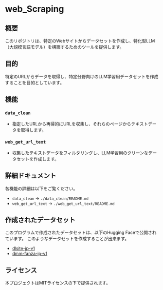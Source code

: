 # web_Scraping

## 概要
このリポジトリは、特定のWebサイトからデータセットを作成し、特化型LLM（大規模言語モデル）を構築するためのツールを提供します。

## 目的
特定のURLからデータを取得し、特定分野向けのLLM学習用データセットを作成することを目的としています。

## 機能

### `data_clean`
- 指定したURLから再帰的にURLを収集し、それらのページからテキストデータを取得します。

### `web_get_url_text`
- 収集したテキストデータをフィルタリングし、LLM学習用のクリーンなデータセットを作成します。

## 詳細ドキュメント
各機能の詳細は以下をご覧ください。

- `data_clean` → `./data_clean/README.md`
- `web_get_url_text` → `./web_get_url_text/README.md`

## 作成されたデータセット
このプログラムで作成されたデータセットは、以下のHugging Faceで公開されています。
このようなデータセットを作成することが出来ます。
- [dlsite-jp-v1](https://huggingface.co/datasets/puwaer/dlsite-jp-v1)
- [dmm-fanza-jp-v1](https://huggingface.co/datasets/puwaer/dmm-fanza-jp-v1)

## ライセンス
本プロジェクトはMITライセンスの下で提供されます。




